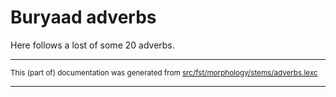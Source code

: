 
# Buryaad adverbs

Here follows a lost of some 20 adverbs.

* * *

<small>This (part of) documentation was generated from [src/fst/morphology/stems/adverbs.lexc](https://github.com/giellalt/lang-bxr/blob/main/src/fst/morphology/stems/adverbs.lexc)</small>

---

